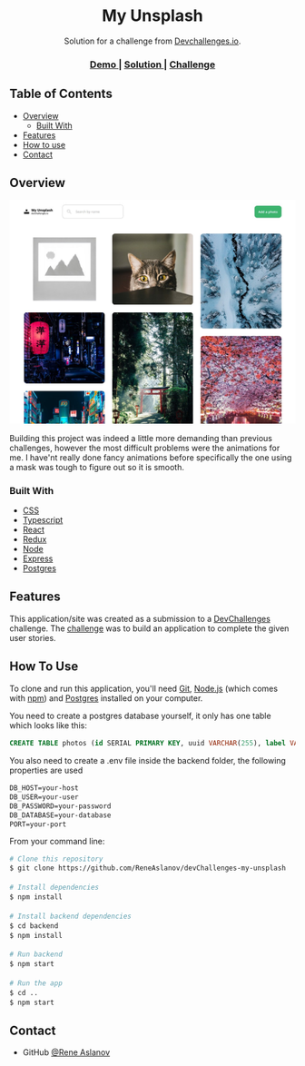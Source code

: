 <!-- Please update value in the {}  -->

<h1 align="center">My Unsplash</h1>

<div align="center">
   Solution for a challenge from  <a href="http://devchallenges.io" target="_blank">Devchallenges.io</a>.
</div>

<div align="center">
  <h3>
    <a href="https://{your-demo-link.your-domain}">
      Demo
    </a>
    <span> | </span>
    <a href="https://github.com/ReneAslanov/devChallenges-my-unsplash">
      Solution
    </a>
    <span> | </span>
    <a href="https://devchallenges.io/challenges/rYyhwJAxMfES5jNQ9YsP">
      Challenge
    </a>
  </h3>
</div>

<!-- TABLE OF CONTENTS -->

## Table of Contents

- [Overview](#overview)
  - [Built With](#built-with)
- [Features](#features)
- [How to use](#how-to-use)
- [Contact](#contact)

<!-- OVERVIEW -->

## Overview

![screenshot](https://github.com/ReneAslanov/devChallenges-my-unsplash/blob/main/project-screenshot.jpg)

<!-- Introduce your projects by taking a screenshot or a gif. Try to tell visitors a story about your project by answering:

- Where can I see your demo?
- What was your experience?
- What have you learned/improved?
- Your wisdom? :) -->

Building this project was indeed a little more demanding than previous challenges, however the most difficult problems were the animations for me. I have'nt really done fancy animations before specifically the one using a mask was tough to figure out so it is smooth.

### Built With

<!-- This section should list any major frameworks that you built your project using. Here are a few examples.-->
- [CSS](https://www.w3.org/Style/CSS/)
- [Typescript](https://www.typescriptlang.org/)
- [React](https://reactjs.org/)
- [Redux](https://redux.js.org/)
- [Node](https://nodejs.org/de)
- [Express](https://expressjs.com/)
- [Postgres](https://www.postgresql.org/)

## Features

<!-- List the features of your application or follow the template. Don't share the figma file here :) -->

This application/site was created as a submission to a [DevChallenges](https://devchallenges.io/challenges) challenge. The [challenge](https://devchallenges.io/challenges/rYyhwJAxMfES5jNQ9YsP) was to build an application to complete the given user stories.

## How To Use

<!-- Example: -->

To clone and run this application, you'll need [Git](https://git-scm.com), [Node.js](https://nodejs.org/en/download/) (which comes with [npm](http://npmjs.com)) and [Postgres](https://www.postgresql.org/) installed on your computer.

You need to create a postgres database yourself, it only has one table which looks like this:

```sql
CREATE TABLE photos (id SERIAL PRIMARY KEY, uuid VARCHAR(255), label VARCHAR(255), url TEXT);
```

You also need to create a .env file inside the backend folder, the following properties are used

```
DB_HOST=your-host
DB_USER=your-user
DB_PASSWORD=your-password
DB_DATABASE=your-database
PORT=your-port

```

From your command line:

```bash
# Clone this repository
$ git clone https://github.com/ReneAslanov/devChallenges-my-unsplash

# Install dependencies
$ npm install

# Install backend dependencies
$ cd backend
$ npm install

# Run backend
$ npm start

# Run the app
$ cd ..
$ npm start
```

## Contact

- GitHub [@Rene Aslanov](https://github.com/ReneAslanov)